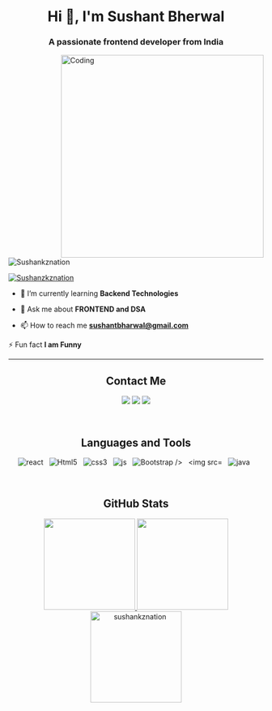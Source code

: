 
<h1 align="center">Hi 🙏, I'm Sushant Bherwal</h1>
<h3 align="center">A passionate frontend developer from India</h3>
<img align="right" alt="Coding" width="400" src="https://cdn.dribbble.com/users/1162077/screenshots/3848914/programmer.gif">

<p align="left"> <img src="https://komarev.com/ghpvc/?username=Sushankznation&label=Profile%20views&color=0e75b6&style=flat" alt="Sushankznation" /> </p>


<p align="left"> <a href="https://twitter.com/sushankznation" target="blank"><img src="https://img.shields.io/twitter/follow/Sushankznation?logo=twitter&style=for-the-badge" alt="Sushanzkznation" /></a> </p>

- 🌱 I’m currently learning **Backend Technologies**

- 💬 Ask me about **FRONTEND and  DSA**

- 📫 How to reach me **sushantbharwal@gmail.com**

 ⚡ Fun fact **I am Funny**

---
### <h2 align="center">Contact Me</h2>
<p align="center">   
  <a href="mailto:sushantbharwal@gmail.com" target="_blank"><img src="https://img.shields.io/badge/-Gmail-0D1117?style=for-the-badge&logo=gmail&logoColor=DB4437"></a>
    <a href="https://www.linkedin.com/in/sushantbherwal/" target="_blank"><img src="https://img.shields.io/badge/-LinkedIn-0D1117?style=for-the-badge&logo=linkedin&logoColor=0077b5"></a> 
       <a href="https://twitter.com/sushankznation" target="_blank"><img src="https://img.shields.io/badge/Twitter-0D1117?style=for-the-badge&logo=Twitter&logoColor=1DA1F2"></a>
</p>
<br>

### <h2 align="center">Languages and Tools </h2>
<p align="center">
  	<img src="https://img.shields.io/badge/React-20232A?style=for-the-badge&logo=react&logoColor=61DAFB" alt="react" />&nbsp;&nbsp;
<img src="https://img.shields.io/badge/HTML5-E34F26?style=for-the-badge&logo=html5&logoColor=white" alt="Html5" />&nbsp;&nbsp;
  	<img src="https://img.shields.io/badge/CSS3-1572B6?style=for-the-badge&logo=css3&logoColor=white" alt="css3" />&nbsp;&nbsp;
	  <img src="https://img.shields.io/badge/JavaScript-F7DF1E?style=for-the-badge&logo=javascript&logoColor=black" alt="js" />&nbsp;&nbsp;
	 <img src="https://img.shields.io/badge/bootstrap-F7DF1E?style=for-the-badge&logo=bootstrap&logoColor=black" alt="Bootstrap />&nbsp;&nbsp;
<img src="https://img.shields.io/badge/python-F7DF1E?style=for-the-badge&logo=python&logoColor=black" alt="python" />&nbsp;&nbsp;
 <img src="https://img.shields.io/badge/Java-ED8B00?style=for-the-badge&logo=java&logoColor=white" alt="java" />&nbsp;&nbsp;
</p>
</br>
  

### <h2 align="center">GitHub Stats </h2>


<p align="center">
<a href="https://github.com/sushankznation">
  <img height="180em" src="https://github-readme-stats.vercel.app/api?username=sushankznation&show_icons=true&locale=en&theme=algolia"/>
  <img height="180em" src="https://github-readme-stats.vercel.app/api/top-langs?username=sushankznation&show_icons=true&locale=en&layout=compact&theme=algolia"/>
  <img height="180em" src="https://github-readme-streak-stats.herokuapp.com/?user=sushankznation&theme=algolia" alt="sushankznation" />
</a>
</p>


[website]:https://portfoliosushank.vercel.app/
